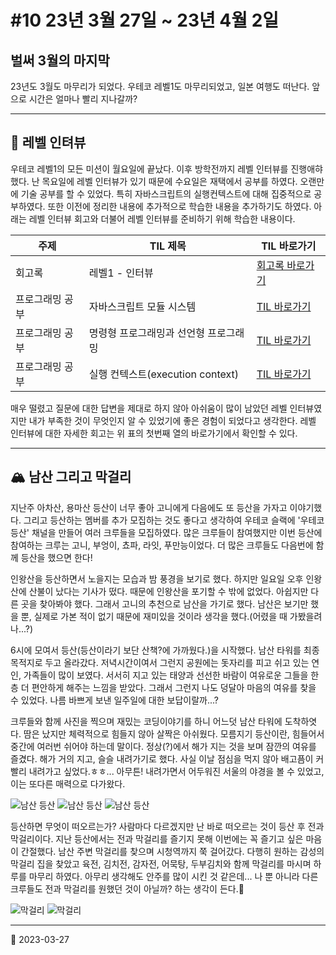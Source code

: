 # #10 23년 3월 27일 ~ 23년 4월 2일

## 벌써 3월의 마지막

23년도 3월도 마무리가 되었다. 우테코 레벨1도 마무리되었고, 일본 여행도 떠난다. 앞으로 시간은 얼마나 빨리 지나갈까?

---

## 🎤 레벨 인텨뷰

우테코 레벨1의 모든 미션이 월요일에 끝났다. 이후 방학전까지 레벨 인터뷰를 진행애햐 했다. 난 목요일에 레벨 인터뷰가 있기 때문에 수요일은 재택에서 공부를 하였다. 오랜만에 기술 공부를 할 수 있었다. 특히 자바스크립트의 실행컨텍스트에 대해 집중적으로 공부하였다. 또한 이전에 정리한 내용에 추가적으로 학습한 내용을 추가하기도 하였다. 아래는 레벨 인터뷰 회고와 더불어 레벨 인터뷰를 준비하기 위해 학습한 내용이다.

| 주제            | TIL 제목                              | TIL 바로가기                                                     |
| --------------- | ------------------------------------- | ---------------------------------------------------------------- |
| 회고록          | 레벨1 - 인터뷰                        | [회고록 바로가기](/Diary/Woowacourse/Level1/Level1-Interview.md) |
| 프로그래밍 공부 | 자바스크립트 모듈 시스템              | [TIL 바로가기](/JAVASCRIPT/JavascriptModules.md)                 |
| 프로그래밍 공부 | 명령형 프로그래밍과 선언형 프로그래밍 | [TIL 바로가기](/ETC/ImperativeAndDeclarative.md)                 |
| 프로그래밍 공부 | 실행 컨텍스트(execution context)      | [TIL 바로가기](/JAVASCRIPT/ExecutionContext.md)                  |

매우 떨렸고 질문에 대한 답변을 제대로 하지 않아 아쉬움이 많이 남았던 레벨 인터뷰였지만 내가 부족한 것이 무엇인지 알 수 있었기에 좋은 경험이 되었다고 생각한다. 레벨 인터뷰에 대한 자세한 회고는 위 표의 첫번째 열의 바로가기에서 확인할 수 있다.

---

## 🏔️ 남산 그리고 막걸리

지난주 아차산, 용마산 등산이 너무 좋아 고니에게 다음에도 또 등산을 가자고 이야기했다. 그리고 등산하는 멤버를 추가 모집하는 것도 좋다고 생각하여 우테코 슬랙에 '우테코등산' 채널을 만들어 여러 크루들을 모집하였다. 많은 크루들이 참여했지만 이번 등산에 참여하는 크루는 고니, 부엉이, 쵸파, 라잇, 푸만능이었다. 더 많은 크루들도 다음번에 함께 등산을 했으면 한다!

인왕산을 등산하면서 노을지는 모습과 밤 풍경을 보기로 했다. 하지만 일요일 오후 인왕산에 산불이 났다는 기사가 떴다. 때문에 인왕산을 포기할 수 밖에 없었다. 아쉽지만 다른 곳을 찾아봐야 했다. 그래서 고니의 추천으로 남산을 가기로 했다. 남산은 보기만 했을 뿐, 실제로 가본 적이 없기 때문에 재미있을 것이라 생각을 했다.(어렸을 때 가봤을려나...?)

6시에 모여서 등산(등산이라기 보단 산책?에 가까웠다.)을 시작했다. 남산 타워를 최종 목적지로 두고 올라갔다. 저녁시간이여서 그런지 공원에는 돗자리를 피고 쉬고 있는 연인, 가족들이 많이 보였다. 서서히 지고 있는 태양과 선선한 바람이 여유로운 그들을 한층 더 편안하게 해주는 느낌을 받았다. 그래서 그런지 나도 덩달아 마음의 여유를 찾을 수 있었다. 나름 바쁘게 보낸 일주일에 대한 보답이랄까...?

크루들와 함께 사진을 찍으며 재밌는 코딩이야기를 하니 어느덧 남산 타워에 도착하엿다. 땀은 났지만 체력적으로 힘들지 않아 살짝은 아쉬웠다. 모름지기 등산이란, 힘들어서 중간에 여러번 쉬어야 하는데 말이다. 정상(?)에서 해가 지는 것을 보며 잠깐의 여유를 즐겼다. 해가 거의 지고, 슬슬 내려가기로 했다. 사실 이날 점심을 먹지 않아 배고픔이 커 빨리 내려가고 싶었다.ㅎㅎ... 아무튼! 내려가면서 어두워진 서울의 야경을 볼 수 있었고, 이는 또다른 매력으로 다가왔다.

![남산 등산](/image/Diary/Retrospective/mountain4.jpeg)
![남산 등산](/image/Diary/Retrospective/mountain5.jpeg)
![남산 등산](/image/Diary/Retrospective/mountain6.jpeg)

등산하면 무엇이 떠오르는가? 사람마다 다르겠지만 난 바로 떠오르는 것이 등산 후 전과 막걸리이다. 지난 등산에서는 전과 막걸리를 즐기지 못해 이번에는 꼭 즐기고 싶은 마음이 간절했다. 남산 주변 막걸리를 찾으며 시청역까지 쭉 걸어갔다. 다행히 원하는 감성의 막걸리 집을 찾았고 육전, 김치전, 감자전, 어묵탕, 두부김치와 함께 막걸리를 마시며 하루를 마무리 하였다. 아무리 생각해도 안주를 많이 시킨 것 같은데... 나 뿐 아니라 다른 크루들도 전과 막걸리를 원했던 것이 아닐까? 하는 생각이 든다.🤣

![막걸리](/image/Diary/Retrospective/Makgeolli1.jpeg)
![막걸리](/image/Diary/Retrospective/Makgeolli2.jpeg)

---

📅 2023-03-27
